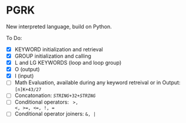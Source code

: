 # PGRK
 New interpreted language, build on Python.
 
 To Do:
 - [x] KEYWORD initialization and retrieval
 - [x] GROUP initialization and calling
 - [x] L and LG KEYWORDS (loop and loop group)
 - [x] O (output)
 - [x] I (input)
 - [ ] Math Evaluation, available during any keyword retreival or in Output: <code>[n]K+43/27</code>
 - [ ] Concatonation: <code>$STRING$+32+$STRING$</code>
 - [ ] Conditional operators: <code> >, <, >=, <=, !, = </code>
 - [ ] Conditional operator joiners: <code>&, |</code>
